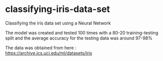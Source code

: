 # classifying-iris-data-set
Classifying the iris data set using a Neural Network

The model was created and tested 100 times with a 80-20 training-testing split and the average accuracy for the testing data was around 97-98%

The data was obtained from here : https://archive.ics.uci.edu/ml/datasets/iris
